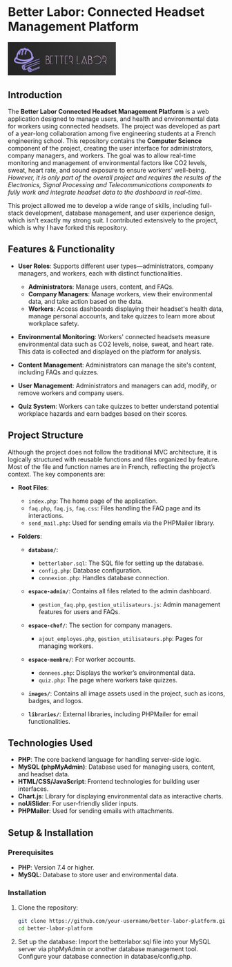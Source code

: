 # Better Labor: Connected Headset Management Platform
<img src="images/Logo.png" alt="Logo" width="250px">

## Introduction

The **Better Labor Connected Headset Management Platform** is a web application designed to manage users, and health and environmental data for workers using connected headsets. The project was developed as part of a year-long collaboration among five engineering students at a French engineering school. This repository contains the **Computer Science** component of the project, creating the user interface for administrators, company managers, and workers. The goal was to allow real-time monitoring and management of environmental factors like CO2 levels, sweat, heart rate, and sound exposure to ensure workers' well-being.
*However, it is only part of the overall project and requires the results of the  Electronics, Signal Processing and Telecommunications components to fully work and integrate headset data to the dashboard in real-time.*

This project allowed me to develop a wide range of skills, including full-stack development, database management, and user experience design, which isn't exactly my strong suit. I contributed extensively to the project, which is why I have forked this repository.

## Features & Functionality

- **User Roles**: Supports different user types—administrators, company managers, and workers, each with distinct functionalities.
  - **Administrators**: Manage users, content, and FAQs.
  - **Company Managers**: Manage workers, view their environmental data, and take action based on the data.
  - **Workers**: Access dashboards displaying their headset's health data, manage personal accounts, and take quizzes to learn more about workplace safety.

- **Environmental Monitoring**: Workers' connected headsets measure environmental data such as CO2 levels, noise, sweat, and heart rate. This data is collected and displayed on the platform for analysis.

- **Content Management**: Administrators can manage the site's content, including FAQs and quizzes.
  
- **User Management**: Administrators and managers can add, modify, or remove workers and company users.
  
- **Quiz System**: Workers can take quizzes to better understand potential workplace hazards and earn badges based on their scores.

## Project Structure

Although the project does not follow the traditional MVC architecture, it is logically structured with reusable functions and files organized by feature. Most of the file and function names are in French, reflecting the project’s context. The key components are:

- **Root Files**:
  - `index.php`: The home page of the application.
  - `faq.php`, `faq.js`, `faq.css`: Files handling the FAQ page and its interactions.
  - `send_mail.php`: Used for sending emails via the PHPMailer library.
  
- **Folders**:
  - **`database/`**:
    - `betterlabor.sql`: The SQL file for setting up the database.
    - `config.php`: Database configuration.
    - `connexion.php`: Handles database connection.
  
  - **`espace-admin/`**: Contains all files related to the admin dashboard.
    - `gestion_faq.php`, `gestion_utilisateurs.js`: Admin management features for users and FAQs.
  
  - **`espace-chef/`**: The section for company managers.
    - `ajout_employes.php`, `gestion_utilisateurs.php`: Pages for managing workers.
  
  - **`espace-membre/`**: For worker accounts.
    - `donnees.php`: Displays the worker’s environmental data.
    - `quiz.php`: The page where workers take quizzes.
  
  - **`images/`**: Contains all image assets used in the project, such as icons, badges, and logos.

  - **`libraries/`**: External libraries, including PHPMailer for email functionalities.

## Technologies Used

- **PHP**: The core backend language for handling server-side logic.
- **MySQL (phpMyAdmin)**: Database used for managing users, content, and headset data.
- **HTML/CSS/JavaScript**: Frontend technologies for building user interfaces.
- **Chart.js**: Library for displaying environmental data as interactive charts.
- **noUiSlider**: For user-friendly slider inputs.
- **PHPMailer**: Used for sending emails with attachments.

## Setup & Installation

### Prerequisites

- **PHP**: Version 7.4 or higher.
- **MySQL**: Database to store user and environmental data.

### Installation

1. Clone the repository:
   ```bash
   git clone https://github.com/your-username/better-labor-platform.git
   cd better-labor-platform

2. Set up the database:
Import the betterlabor.sql file into your MySQL server via phpMyAdmin or another database management tool.
Configure your database connection in database/config.php.

